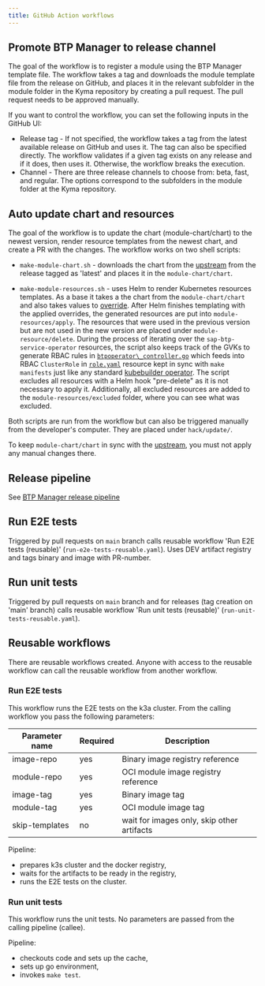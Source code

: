 ```yaml
---
title: GitHub Action workflows
---
```


## Promote BTP Manager to release channel

The goal of the workflow is to register a module using the BTP Manager template file. The workflow takes a tag and downloads the module template file from the release on GitHub, and places it in the relevant subfolder in the module folder in the Kyma repository by creating a pull request. The pull request needs to be approved manually.

If you want to control the workflow, you can set the following inputs in the GitHub UI:
- Release tag - If not specified, the workflow takes a tag from the latest available release on GitHub and uses it. The tag can also be specified directly. The workflow validates if a given tag exists on any release and if it does, then uses it. Otherwise, the workflow breaks the execution.
- Channel - There are three release channels to choose from: beta, fast, and regular. The options correspond to the subfolders in the module folder at the Kyma repository. 

## Auto update chart and resources

The goal of the workflow is to update the chart (module-chart/chart) to the newest version, render resource templates from the newest chart, and create a PR with the changes. The workflow works on two shell scripts:

- `make-module-chart.sh` - downloads the chart from the [upstream](https://github.com/SAP/sap-btp-service-operator) from the release tagged as 'latest' and places it in the `module-chart/chart`. 
	
- `make-module-resources.sh` - uses Helm to render Kubernetes resources templates. As a base it takes a the chart from the `module-chart/chart` and also takes values to [override](https://github.com/kyma-project/btp-manager/blob/main/module-chart/overrides.yaml). After Helm finishes templating with the applied overrides, the generated resources are put into `module-resources/apply`. The resources that were used in the previous version but are not used in the new version are placed under `module-resource/delete`.
During the process of iterating over the `sap-btp-service-operator` resources, the script also keeps track of the GVKs to generate RBAC rules in [`btpoperator\_controller.go`](https://github.com/kyma-project/btp-manager/blob/5a8420347c6a526f158fde7c41c3842eb54e2fda/controllers/btpoperator_controller.go#L135-L146) which feeds into RBAC `ClusterRole` in [`role.yaml`](https://github.com/kyma-project/btp-manager/blob/5a8420347c6a526f158fde7c41c3842eb54e2fda/config/rbac/role.yaml#L1) resource
kept in sync with `make manifests` just like any standard [kubebuilder operator](https://book-v2.book.kubebuilder.io/reference/markers/rbac.html). The script excludes all resources with a Helm hook "pre-delete" as it is not necessary to apply it. Additionally, all excluded resources are added to the `module-resources/excluded` folder, where you can see what was excluded.
 
Both scripts are run from the workflow but can also be triggered manually from the developer's computer. They are placed under `hack/update/`.

To keep `module-chart/chart` in sync with the [upstream](https://github.com/SAP/sap-btp-service-operator), you must not apply any manual changes there.

## Release pipeline

See [BTP Manager release pipeline](release.md)

## Run E2E tests

Triggered by pull requests on `main` branch calls reusable workflow 'Run E2E tests (reusable)' (`run-e2e-tests-reusable.yaml`). 
Uses DEV artifact registry and tags binary and image with PR-number. 

## Run unit tests

Triggered by pull requests on `main` branch and for releases (tag creation on 'main' branch) calls reusable workflow 'Run unit tests (reusable)' (`run-unit-tests-reusable.yaml`).

## Reusable workflows

There are reusable workflows created. Anyone with access to the reusable workflow can call the reusable workflow from another workflow.

### Run E2E tests

This workflow runs the E2E tests on the k3a cluster. 
From the calling workflow you pass the following parameters:

| Parameter name  | Required | Description |
| ------------- | ------------- | ------------- |
| image-repo  | yes  | Binary image registry reference |
| module-repo  | yes  |  OCI module image registry reference |
| image-tag  | yes  |  Binary image tag |
| module-tag  | yes  |  OCI module image tag |
| skip-templates  | no  |  wait for images only, skip other artifacts |

Pipeline:
- prepares k3s cluster and the docker registry,
- waits for the artifacts to be ready in the registry,
- runs the E2E tests on the cluster.


### Run unit tests

This workflow runs the unit tests.
No parameters are passed from the calling pipeline (callee).

Pipeline:
- checkouts code and sets up the cache,
- sets up go environment,
- invokes `make test`.


